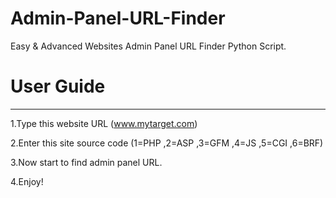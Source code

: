 # Admin-Panel-URL-Finder
Easy &amp; Advanced Websites Admin Panel URL Finder Python Script. 

# User Guide
-------------
1.Type this website URL (www.mytarget.com)

2.Enter this site source code (1=PHP ,2=ASP ,3=GFM ,4=JS ,5=CGI ,6=BRF)

3.Now start to find admin panel URL.

4.Enjoy!
